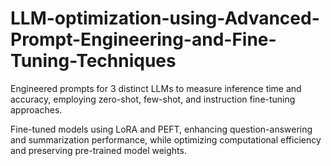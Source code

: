 # LLM-optimization-using-Advanced-Prompt-Engineering-and-Fine-Tuning-Techniques
Engineered prompts for 3 distinct LLMs to measure inference time and accuracy, employing zero-shot, few-shot, and instruction fine-tuning approaches.

Fine-tuned models using LoRA and PEFT, enhancing question-answering and summarization performance, while optimizing computational efficiency and preserving pre-trained model weights.
